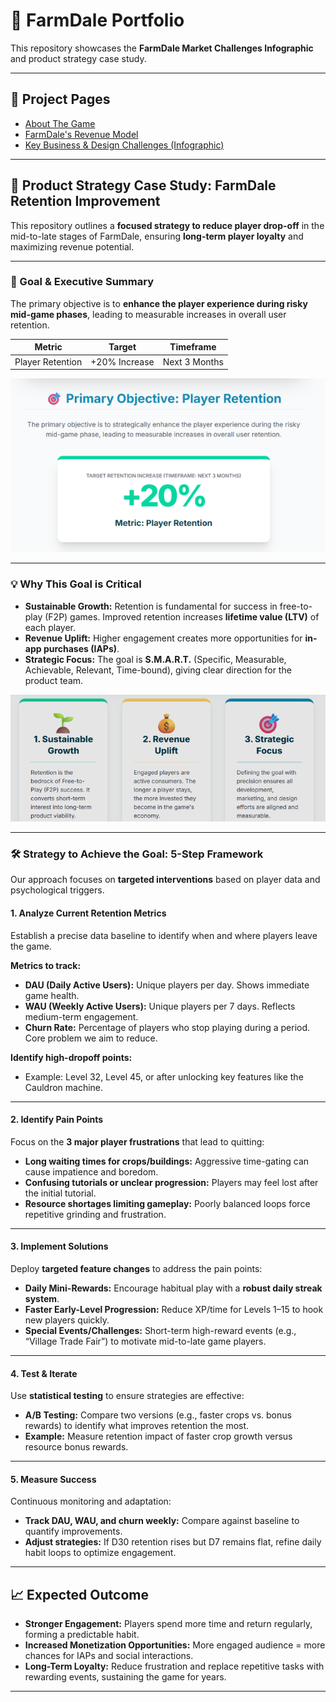 # 🌾 FarmDale Portfolio  

This repository showcases the **FarmDale Market Challenges Infographic** and product strategy case study.

---

## 📂 Project Pages
- [About The Game](MarketAndNiche.html)  
- [FarmDale's Revenue Model](RevenueModelAndAdvantages.html)  
- [Key Business & Design Challenges (Infographic)](infographic.html)  

---

## 🚀 Product Strategy Case Study: FarmDale Retention Improvement

This repository outlines a **focused strategy to reduce player drop-off** in the mid-to-late stages of FarmDale, ensuring **long-term player loyalty** and maximizing revenue potential.

---

### 🎯 Goal & Executive Summary

The primary objective is to **enhance the player experience during risky mid-game phases**, leading to measurable increases in overall user retention.

| **Metric** | **Target** | **Timeframe** |
|------------|------------|---------------|
| Player Retention | +20% Increase | Next 3 Months |

<img src="assests/img/Objective.png" alt="Objective">

---

### 💡 Why This Goal is Critical

- **Sustainable Growth:** Retention is fundamental for success in free-to-play (F2P) games. Improved retention increases **lifetime value (LTV)** of each player.  
- **Revenue Uplift:** Higher engagement creates more opportunities for **in-app purchases (IAPs)**.  
- **Strategic Focus:** The goal is **S.M.A.R.T.** (Specific, Measurable, Achievable, Relevant, Time-bound), giving clear direction for the product team.

<img src="assests/img/goal.png" alt="Goals">

---

### 🛠️ Strategy to Achieve the Goal: 5-Step Framework

Our approach focuses on **targeted interventions** based on player data and psychological triggers.

#### **1. Analyze Current Retention Metrics**
Establish a precise data baseline to identify when and where players leave the game.  

**Metrics to track:**  
- **DAU (Daily Active Users):** Unique players per day. Shows immediate game health.  
- **WAU (Weekly Active Users):** Unique players per 7 days. Reflects medium-term engagement.  
- **Churn Rate:** Percentage of players who stop playing during a period. Core problem we aim to reduce.  

**Identify high-dropoff points:**  
- Example: Level 32, Level 45, or after unlocking key features like the Cauldron machine.

---

#### **2. Identify Pain Points**
Focus on the **3 major player frustrations** that lead to quitting:

- **Long waiting times for crops/buildings:** Aggressive time-gating can cause impatience and boredom.  
- **Confusing tutorials or unclear progression:** Players may feel lost after the initial tutorial.  
- **Resource shortages limiting gameplay:** Poorly balanced loops force repetitive grinding and frustration.

---

#### **3. Implement Solutions**
Deploy **targeted feature changes** to address the pain points:

- **Daily Mini-Rewards:** Encourage habitual play with a **robust daily streak system**.  
- **Faster Early-Level Progression:** Reduce XP/time for Levels 1–15 to hook new players quickly.  
- **Special Events/Challenges:** Short-term high-reward events (e.g., “Village Trade Fair”) to motivate mid-to-late game players.

---

#### **4. Test & Iterate**
Use **statistical testing** to ensure strategies are effective:

- **A/B Testing:** Compare two versions (e.g., faster crops vs. bonus rewards) to identify what improves retention the most.  
- **Example:** Measure retention impact of faster crop growth versus resource bonus rewards.

---

#### **5. Measure Success**
Continuous monitoring and adaptation:

- **Track DAU, WAU, and churn weekly:** Compare against baseline to quantify improvements.  
- **Adjust strategies:** If D30 retention rises but D7 remains flat, refine daily habit loops to optimize engagement.

---

## 📈 Expected Outcome

- **Stronger Engagement:** Players spend more time and return regularly, forming a predictable habit.  
- **Increased Monetization Opportunities:** More engaged audience = more chances for IAPs and social interactions.  
- **Long-Term Loyalty:** Reduce frustration and replace repetitive tasks with rewarding events, sustaining the game for years.

---



